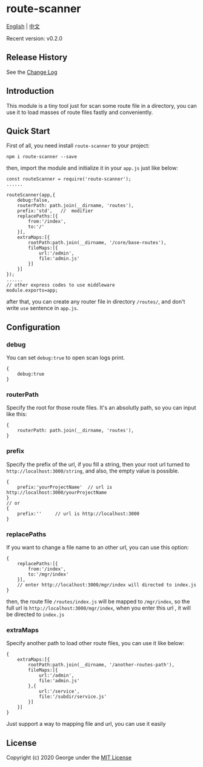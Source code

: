 # route-scanner

[English](README.md) | [中文](doc/cn/readme_cn.md)

Recent version: v0.2.0

## Release History
See the [Change Log](doc/en/changelog.md)

## Introduction
This module is a tiny tool just for scan some route file in a directory, you can use it to load masses of route files fastly and conveniently.

## Quick Start
First of all, you need install `route-scanner` to your project:
```
npm i route-scanner --save
```

then, import the module and initialize it in your `app.js` just like below:
```
const routeScanner = require('route-scanner');
......

routeScanner(app,{
    debug:false,
    routerPath: path.join(__dirname, 'routes'),
    prefix:'std',   //  modifier
    replacePaths:[{
        from:'/index',
        to:'/'
    }],
    extraMaps:[{
        rootPath:path.join(__dirname, '/core/base-routes'),
        fileMaps:[{
            url:'/admin',
            file:'admin.js'
        }]
    }]
});
......
// other express codes to use middleware
module.exports=app;
``` 

after that, you can create any router file in directory `/routes/`, and don't write `use` sentence in `app.js`.  


## Configuration
### debug
You can set `debug:true` to open scan logs print.
```
{
    debug:true
}
```
### routerPath
Specify the root for those route files. It's an absolutly path, so you can input like this:
```
{
    routerPath: path.join(__dirname, 'routes'),
}
```

### prefix
Specify the prefix of the url, if you fill a string, then your root url turned to `http://localhost:3000/string`, and also, the empty value is possible.
```
{
    prefix:'yourProjectName'  // url is http://localhost:3000/yourProjectName
}
// or 
{
    prefix:''     // url is http://localhost:3000
}
```

### replacePaths
If you want to change a file name to an other url, you can use this option:
```
{
    replacePaths:[{
        from:'/index',
        to:'/mgr/index'
    }],
    // enter http://localhost:3000/mgr/index will directed to index.js
}
```
then, the route file `/routes/index.js` will be mapped to `/mgr/index`,
so the full url is `http://localhost:3000/mgr/index`, when you enter
this url , it will be directed to `index.js`

### extraMaps
Specify another path to load other route files, you can use it like below:
```
{
    extraMaps:[{
        rootPath:path.join(__dirname, '/another-routes-path'),
        fileMaps:[{
            url:'/admin',
            file:'admin.js'
        },{
            url:'/service',
            file:'/subdir/service.js'
        }]
    }]
}
```

Just support a way to mapping file and url, you can use it easily


## License
Copyright (c) 2020 George under the [MIT License](LICENSE)


